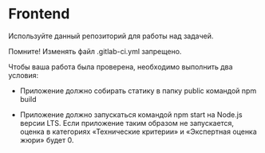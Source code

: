 # Frontend

Используйте данный репозиторий для работы над задачей.

Помните! Изменять файл .gitlab-ci.yml запрещено.

Чтобы ваша работа была проверена, необходимо выполнить два условия:

* Приложение должно собирать статику в папку public командой npm build

* Приложение должно запускаться командой npm start на Node.js версии LTS. Если приложение таким образом не запускается, оценка в категориях «Технические критерии» и «Экспертная оценка жюри» будет 0.